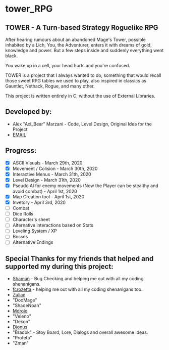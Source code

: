 # tower_RPG
## TOWER - A Turn-based Strategy Roguelike RPG

After hearing rumours about an abandoned Mage's Tower, possible inhabited by a Lich, You, the Adventurer,
enters it with dreams of gold, knowledge and power. But a few steps inside and suddenly everything went black.

You wake up in a cell, your head hurts and you're confused.

TOWER is a project that I always wanted to do, something that would recall those sweet RPG tables we used to play,
also inspired in classics as Gauntlet, Nethack, Rogue, and many other.

This project is written entirely in C, without the use of External Libraries.

## Developed by:
- Alex "Axl_Bear" Marzani - Code, Level Design, Original Idea for the Project
- [EMAIL](alexmarzanimotta@hotmail.com)

## Progress:

- [x] ASCII Visuals - March 29th, 2020
- [x] Movement / Colision - March 30th, 2020
- [x] Interactive Menus - March 31th, 2020
- [x] Level Design - March 31th, 2020
- [x] Pseudo AI for enemy movements (Now the Player can be stealthy and avoid combat) - April 1st, 2020
- [x] Map Creation tool - April 1st, 2020
- [x] Invetory - April 3rd, 2020
- [ ] Combat
- [ ] Dice Rolls
- [ ] Character's sheet
- [ ] Alternative interactions based on Stats
- [ ] Leveling System / XP
- [ ] Bosses
- [ ] Alternative Endings

## Special Thanks for my friends that helped and supported my during this project:
- [Shaman](https://github.com/Pobre) - Bug Checking and helping me out with all my coding shenanigans.
- [fcrozetta](https://github.com/fcrozetta) - helping me out with all my coding shenanigans too.
- [Zulian](https://github.com/zulian-dev)
- "DooMage"
- "ShadeNoah"
- [Mdroid](https://github.com/Medroid)
- "Veleno"
- "Dekon"
- [Dionus](https://github.com/Dionelf)
- "Bradok" - Stoy Board, Lore, Dialogs and overall awesome ideas.
- "Profeta"
- "Zman"
